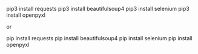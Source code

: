 pip3 install requests
pip3 install beautifulsoup4
pip3 install selenium
pip3 install openpyxl

or

pip install requests
pip install beautifulsoup4
pip install selenium
pip install openpyxl
